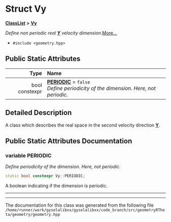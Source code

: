 

# Struct Vy



[**ClassList**](annotated.md) **>** [**Vy**](structVy.md)



_Define non periodic real_ [_**Y**_](structY.md) _velocity dimension._[More...](#detailed-description)

* `#include <geometry.hpp>`























## Public Static Attributes

| Type | Name |
| ---: | :--- |
|  bool constexpr | [**PERIODIC**](#variable-periodic)   = `false`<br>_Define periodicity of the dimension. Here, not periodic._  |










































## Detailed Description


A class which describes the real space in the second velocity direction [**Y**](structY.md). 


    
## Public Static Attributes Documentation




### variable PERIODIC 

_Define periodicity of the dimension. Here, not periodic._ 
```C++
static bool constexpr Vy::PERIODIC;
```



A boolean indicating if the dimension is periodic. 


        

<hr>

------------------------------
The documentation for this class was generated from the following file `/home/runner/work/gyselalibxx/gyselalibxx/code_branch/src/geometryRTheta/geometry/geometry.hpp`

